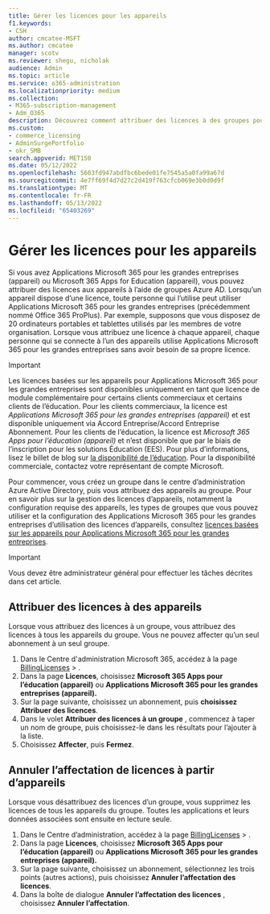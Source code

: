 ```yaml
---
title: Gérer les licences pour les appareils
f1.keywords:
- CSH
author: cmcatee-MSFT
ms.author: cmcatee
manager: scotv
ms.reviewer: shegu, nicholak
audience: Admin
ms.topic: article
ms.service: o365-administration
ms.localizationpriority: medium
ms.collection:
- M365-subscription-management
- Adm_O365
description: Découvrez comment attribuer des licences à des groupes pour une utilisation avec des appareils.
ms.custom:
- commerce_licensing
- AdminSurgePortfolio
- okr_SMB
search.appverid: MET150
ms.date: 05/12/2022
ms.openlocfilehash: 5603fd947abdfbc6bede01fe7545a5a0fa99a67d
ms.sourcegitcommit: 4e7ff69f4d7d27c2d419f763cfcb069e3b0d0d9f
ms.translationtype: MT
ms.contentlocale: fr-FR
ms.lasthandoff: 05/13/2022
ms.locfileid: "65403269"
---
```

# <a name="manage-licenses-for-devices"></a>Gérer les licences pour les appareils

Si vous avez Applications Microsoft 365 pour les grandes entreprises (appareil) ou Microsoft 365 Apps for Education (appareil), vous pouvez attribuer des licences aux appareils à l’aide de groupes Azure AD. Lorsqu’un appareil dispose d’une licence, toute personne qui l’utilise peut utiliser Applications Microsoft 365 pour les grandes entreprises (précédemment nommé Office 365 ProPlus). Par exemple, supposons que vous disposez de 20 ordinateurs portables et tablettes utilisés par les membres de votre organisation. Lorsque vous attribuez une licence à chaque appareil, chaque personne qui se connecte à l’un des appareils utilise Applications Microsoft 365 pour les grandes entreprises sans avoir besoin de sa propre licence.

> [!IMPORTANT]
> Les licences basées sur les appareils pour Applications Microsoft 365 pour les grandes entreprises sont disponibles uniquement en tant que licence de module complémentaire pour certains clients commerciaux et certains clients de l’éducation. Pour les clients commerciaux, la licence est *Applications Microsoft 365 pour les grandes entreprises (appareil)* et est disponible uniquement via Accord Entreprise/Accord Entreprise Abonnement. Pour les clients de l’éducation, la licence est *Microsoft 365 Apps pour l’éducation (appareil)* et n’est disponible que par le biais de l’inscription pour les solutions Éducation (EES). Pour plus d’informations, lisez le billet de blog sur [la disponibilité de l’éducation](https://educationblog.microsoft.com/2019/08/attention-it-administrators-announcing-office-365-proplus-device-based-subscription-for-education). Pour la disponibilité commerciale, contactez votre représentant de compte Microsoft.

Pour commencer, vous créez un groupe dans le centre d’administration Azure Active Directory, puis vous attribuez des appareils au groupe. Pour en savoir plus sur la gestion des licences d’appareils, notamment la configuration requise des appareils, les types de groupes que vous pouvez utiliser et la configuration des Applications Microsoft 365 pour les grandes entreprises d’utilisation des licences d’appareils, consultez [licences basées sur les appareils pour Applications Microsoft 365 pour les grandes entreprises](/deployoffice/device-based-licensing).

> [!IMPORTANT]
> Vous devez être administrateur général pour effectuer les tâches décrites dans cet article.

## <a name="assign-licenses-to-devices"></a>Attribuer des licences à des appareils

Lorsque vous attribuez des licences à un groupe, vous attribuez des licences à tous les appareils du groupe. Vous ne pouvez affecter qu’un seul abonnement à un seul groupe.

1. Dans le Centre d'administration Microsoft 365, accédez à la page <a href="https://go.microsoft.com/fwlink/p/?linkid=842264" target="_blank">BillingLicenses</a> > .
2. Dans la page **Licences**, choisissez **Microsoft 365 Apps pour l’éducation (appareil)** ou **Applications Microsoft 365 pour les grandes entreprises (appareil).**
3. Sur la page suivante, choisissez un abonnement, puis **choisissez Attribuer des licences**.
4. Dans le volet **Attribuer des licences à un groupe** , commencez à taper un nom de groupe, puis choisissez-le dans les résultats pour l’ajouter à la liste.
5. Choisissez **Affecter**, puis **Fermez**.

## <a name="unassign-licenses-from-devices"></a>Annuler l’affectation de licences à partir d’appareils

Lorsque vous désattribuez des licences d’un groupe, vous supprimez les licences de tous les appareils du groupe. Toutes les applications et leurs données associées sont ensuite en lecture seule.

1. Dans le Centre d’administration, accédez à la page <a href="https://go.microsoft.com/fwlink/p/?linkid=842264" target="_blank">BillingLicenses</a> > .
2. Dans la page **Licences**, choisissez **Microsoft 365 Apps pour l’éducation (appareil)** ou **Applications Microsoft 365 pour les grandes entreprises (appareil).**
3. Sur la page suivante, choisissez un abonnement, sélectionnez les trois points (autres actions), puis choisissez **Annuler l’affectation des licences**.
4. Dans la boîte de dialogue **Annuler l’affectation des licences** , choisissez **Annuler l’affectation**.
